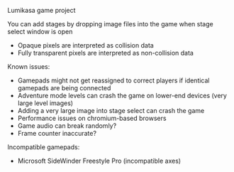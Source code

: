 Lumikasa game project

You can add stages by dropping image files into the game when stage select window is open
- Opaque pixels are interpreted as collision data
- Fully transparent pixels are interpreted as non-collision data

Known issues:
- Gamepads might not get reassigned to correct players if identical gamepads are being connected
- Adventure mode levels can crash the game on lower-end devices (very large level images)
- Adding a very large image into stage select can crash the game
- Performance issues on chromium-based browsers
- Game audio can break randomly?
- Frame counter inaccurate?

Incompatible gamepads:
- Microsoft SideWinder Freestyle Pro (incompatible axes)
